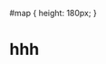 <link rel="stylesheet" href="https://unpkg.com/leaflet@1.9.2/dist/leaflet.css"
     integrity="sha256-sA+zWATbFveLLNqWO2gtiw3HL/lh1giY/Inf1BJ0z14="
     crossorigin=""/>
 
  <!-- Make sure you put this AFTER Leaflet's CSS -->
 <script src="https://unpkg.com/leaflet@1.9.2/dist/leaflet.js"
     integrity="sha256-o9N1jGDZrf5tS+Ft4gbIK7mYMipq9lqpVJ91xHSyKhg="
     crossorigin=""></script>
     
<div id="map"></div>

#map { height: 180px; }     
     
 <div id="text"></div>
 <div id=two">
 <h1>hhh</h1>
 </div>
 
<script>
document.getElementById("text").innerHTML = "Text added by JavaScript code";
</script>
 
